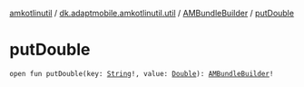 [amkotlinutil](../../index.md) / [dk.adaptmobile.amkotlinutil.util](../index.md) / [AMBundleBuilder](index.md) / [putDouble](put-double.md)

# putDouble

`open fun putDouble(key: `[`String`](https://kotlinlang.org/api/latest/jvm/stdlib/kotlin/-string/index.html)`!, value: `[`Double`](https://kotlinlang.org/api/latest/jvm/stdlib/kotlin/-double/index.html)`): `[`AMBundleBuilder`](index.md)`!`